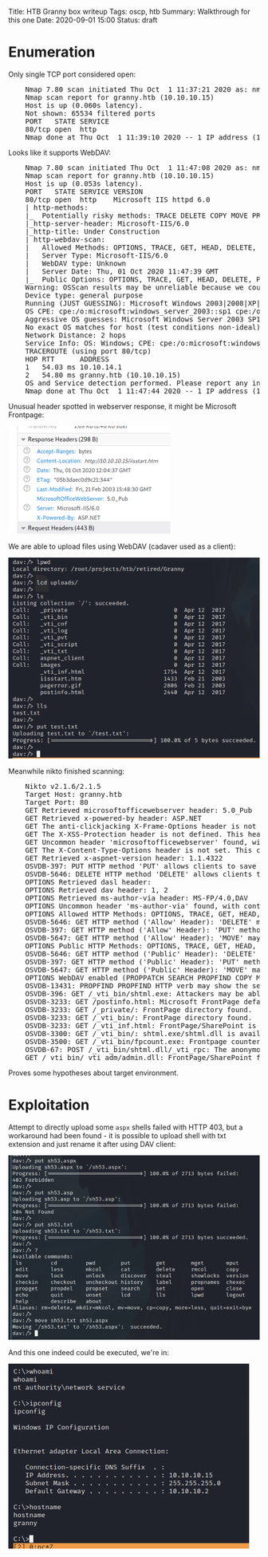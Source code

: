 Title: HTB Granny box writeup
Tags: oscp, htb
Summary: Walkthrough for this one
Date: 2020-09-01 15:00
Status: draft

# Enumeration
Only single TCP port considered open:
<pre>
    Nmap 7.80 scan initiated Thu Oct  1 11:37:21 2020 as: nmap -sS -p- -oA enum/nmap-ss-all 10.10.10.15
    Nmap scan report for granny.htb (10.10.10.15)
    Host is up (0.060s latency).
    Not shown: 65534 filtered ports
    PORT   STATE SERVICE
    80/tcp open  http
    Nmap done at Thu Oct  1 11:39:10 2020 -- 1 IP address (1 host up) scanned in 109.05 seconds
</pre>
Looks like it supports WebDAV:
<pre>
    Nmap 7.80 scan initiated Thu Oct  1 11:47:08 2020 as: nmap -sC -A -T4 -p80 -oA enum/nmap-sCAT4-80 10.10.10.15
    Nmap scan report for granny.htb (10.10.10.15)
    Host is up (0.053s latency).
    PORT   STATE SERVICE VERSION
    80/tcp open  http    Microsoft IIS httpd 6.0
    | http-methods: 
    |_  Potentially risky methods: TRACE DELETE COPY MOVE PROPFIND PROPPATCH SEARCH MKCOL LOCK UNLOCK PUT
    |_http-server-header: Microsoft-IIS/6.0
    |_http-title: Under Construction
    | http-webdav-scan: 
    |   Allowed Methods: OPTIONS, TRACE, GET, HEAD, DELETE, COPY, MOVE, PROPFIND, PROPPATCH, SEARCH, MKCOL, LOCK, UNLOCK
    |   Server Type: Microsoft-IIS/6.0
    |   WebDAV type: Unknown
    |   Server Date: Thu, 01 Oct 2020 11:47:39 GMT
    |_  Public Options: OPTIONS, TRACE, GET, HEAD, DELETE, PUT, POST, COPY, MOVE, MKCOL, PROPFIND, PROPPATCH, LOCK, UNLOCK, SEARCH
    Warning: OSScan results may be unreliable because we could not find at least 1 open and 1 closed port
    Device type: general purpose
    Running (JUST GUESSING): Microsoft Windows 2003|2008|XP|2000 (92%)
    OS CPE: cpe:/o:microsoft:windows_server_2003::sp1 cpe:/o:microsoft:windows_server_2003::sp2 cpe:/o:microsoft:windows_server_2008::sp2 cpe:/o:microsoft:windows_xp::sp3 cpe:/o:microsoft:windows_2000::sp4
    Aggressive OS guesses: Microsoft Windows Server 2003 SP1 or SP2 (92%), Microsoft Windows Server 2008 Enterprise SP2 (92%), Microsoft Windows Server 2003 SP2 (91%), Microsoft Windows XP SP3 (90%), Microsoft Windows 2003 SP2 (89%), Microsoft Windows XP (87%), Microsoft Windows Server 2003 SP1 - SP2 (86%), Microsoft Windows XP SP2 or Windows Server 2003 (86%), Microsoft Windows 2000 SP4 (85%), Microsoft Windows XP SP2 or Windows Server 2003 SP2 (85%)
    No exact OS matches for host (test conditions non-ideal).
    Network Distance: 2 hops
    Service Info: OS: Windows; CPE: cpe:/o:microsoft:windows
    TRACEROUTE (using port 80/tcp)
    HOP RTT      ADDRESS
    1   54.03 ms 10.10.14.1
    2   54.80 ms granny.htb (10.10.10.15)
    OS and Service detection performed. Please report any incorrect results at https://nmap.org/submit/ .
    Nmap done at Thu Oct  1 11:47:44 2020 -- 1 IP address (1 host up) scanned in 43.67 seconds
</pre>
Unusual header spotted in webserver response, it might be Microsoft Frontpage:

![unusual header](/cstatic/htb-granny/mso-header.png)

We are able to upload files using WebDAV (cadaver used as a client):

![webdav upload](/cstatic/htb-granny/cadaver-upload.png)

Meanwhile nikto finished scanning:
<pre>
    Nikto v2.1.6/2.1.5
    Target Host: granny.htb
    Target Port: 80
    GET Retrieved microsoftofficewebserver header: 5.0_Pub
    GET Retrieved x-powered-by header: ASP.NET
    GET The anti-clickjacking X-Frame-Options header is not present.
    GET The X-XSS-Protection header is not defined. This header can hint to the user agent to protect against some forms of XSS
    GET Uncommon header 'microsoftofficewebserver' found, with contents: 5.0_Pub
    GET The X-Content-Type-Options header is not set. This could allow the user agent to render the content of the site in a different fashion to the MIME type
    GET Retrieved x-aspnet-version header: 1.1.4322
    OSVDB-397: PUT HTTP method 'PUT' allows clients to save files on the web server.
    OSVDB-5646: DELETE HTTP method 'DELETE' allows clients to delete files on the web server.
    OPTIONS Retrieved dasl header: <DAV:sql>
    OPTIONS Retrieved dav header: 1, 2
    OPTIONS Retrieved ms-author-via header: MS-FP/4.0,DAV
    OPTIONS Uncommon header 'ms-author-via' found, with contents: MS-FP/4.0,DAV
    OPTIONS Allowed HTTP Methods: OPTIONS, TRACE, GET, HEAD, DELETE, PUT, POST, COPY, MOVE, MKCOL, PROPFIND, PROPPATCH, LOCK, UNLOCK, SEARCH 
    OSVDB-5646: GET HTTP method ('Allow' Header): 'DELETE' may allow clients to remove files on the web server.
    OSVDB-397: GET HTTP method ('Allow' Header): 'PUT' method could allow clients to save files on the web server.
    OSVDB-5647: GET HTTP method ('Allow' Header): 'MOVE' may allow clients to change file locations on the web server.
    OPTIONS Public HTTP Methods: OPTIONS, TRACE, GET, HEAD, DELETE, PUT, POST, COPY, MOVE, MKCOL, PROPFIND, PROPPATCH, LOCK, UNLOCK, SEARCH 
    OSVDB-5646: GET HTTP method ('Public' Header): 'DELETE' may allow clients to remove files on the web server.
    OSVDB-397: GET HTTP method ('Public' Header): 'PUT' method could allow clients to save files on the web server.
    OSVDB-5647: GET HTTP method ('Public' Header): 'MOVE' may allow clients to change file locations on the web server.
    OPTIONS WebDAV enabled (PROPPATCH SEARCH PROPFIND COPY MKCOL LOCK UNLOCK listed as allowed)
    OSVDB-13431: PROPFIND PROPFIND HTTP verb may show the server's internal IP address: http://granny/_vti_bin/_vti_aut/author.dll
    OSVDB-396: GET /_vti_bin/shtml.exe: Attackers may be able to crash FrontPage by requesting a DOS device, like shtml.exe/aux.htm -- a DoS was not attempted.
    OSVDB-3233: GET /postinfo.html: Microsoft FrontPage default file found.
    OSVDB-3233: GET /_private/: FrontPage directory found.
    OSVDB-3233: GET /_vti_bin/: FrontPage directory found.
    OSVDB-3233: GET /_vti_inf.html: FrontPage/SharePoint is installed and reveals its version number (check HTML source for more information).
    OSVDB-3300: GET /_vti_bin/: shtml.exe/shtml.dll is available remotely. Some versions of the Front Page ISAPI filter are vulnerable to a DOS (not attempted).
    OSVDB-3500: GET /_vti_bin/fpcount.exe: Frontpage counter CGI has been found. FP Server version 97 allows remote users to execute arbitrary system commands, though a vulnerability in this version could not be confirmed. CVE-1999-1376. BID-2252.
    OSVDB-67: POST /_vti_bin/shtml.dll/_vti_rpc: The anonymous FrontPage user is revealed through a crafted POST.
    GET /_vti_bin/_vti_adm/admin.dll: FrontPage/SharePoint file found.
</pre>
Proves some hypotheses about target environment. 

# Exploitation
Attempt to directly upload some `aspx` shells failed with HTTP 403, but a
workaround had been found - it is possible to upload shell with txt extension
and just rename it after using DAV client:

![shell uploaded](/cstatic/htb-granny/shell-uploading.png)

And this one indeed could be executed, we're in:

![service shell](/cstatic/htb-granny/service-shell.png)


